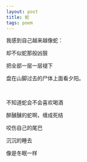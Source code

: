 ```yaml
---
layout: post
title: 蛇
tags: poem
---
```


我感到自己越来越像蛇：

却不似蛇那般凶狠

把全部一层一层褪下

盘在山脚过去的尸体上面看夕阳。

<br>

不知道蛇会不会喜欢喝酒

醉醺醺的蛇啊，缠成死结

咬伤自己的尾巴

沉沉的睡去

像是冬眠一样